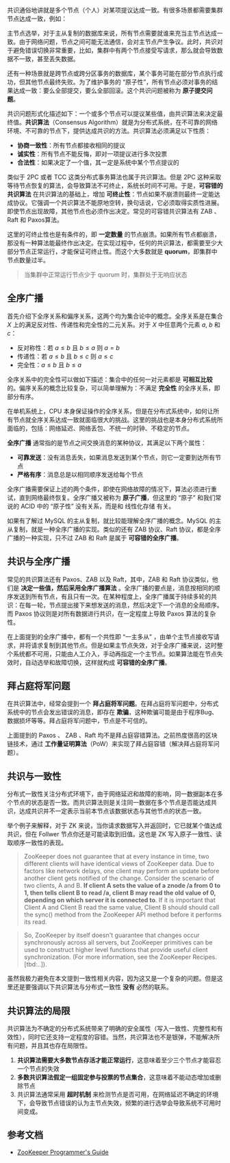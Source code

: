 
共识通俗地讲就是多个节点（个人）对某项提议达成一致。有很多场景都需要集群节点达成一致，例如：

主节点选举，对于主从复制的数据库来说，所有节点需要就谁来充当主节点达成一致。由于网络问题，节点之间可能无法通信，会对主节点产生争议。此时，共识对于避免错误切换非常重要，比如，集群中有两个节点接受写请求，那么就会导致数据不一致，甚至丢失数据。

还有一种场景就是跨节点或跨分区事务的数据库，某个事务可能在部分节点执行成功，但其他节点最终失败。为了维护事务的 “原子性”，所有节点必须对事务的结果达成一致：要么全部提交，要么全部回滚。这个共识问题被称为 **原子提交问题**。

共识问题形式化描述如下：一个或多个节点可以提议某些值，由共识算法来决定最终值。**共识算法**（Consensus Algorithm）就是为分布式系统，在不可靠的网络环境、不可靠的节点下，提供达成共识的方法。共识算法必须满足以下性质：

- **协商一致性**：所有节点都接收相同的提议
- **诚实性**：所有节点不能反悔，即对一项提议进行多次投票
- **合法性**：如果决定了一个值，其一定是系统中某个节点提议的

类似于 2PC 或者 TCC 这类分布式事务算法也属于共识算法。但是 2PC 这种采取等待节点恢复的算法，会导致算法不可终止，系统长时间不可用。于是，**可容错的共识算法** 在共识算法的基础上，增加 **可终止性**：节点如果不崩溃则最终一定能达成协议。它强调一个共识算法不能原地空转，换句话说，它必须取得实质性进展。即使节点出现故障，其他节点也必须作出决定。常见的可容错共识算法有 ZAB 、Raft 和 Paxos算法。

这里的可终止性也是有条件的，即 **一定数量** 的节点崩溃。如果所有节点都崩溃，那没有一种算法能最终作出决定。在实现过程中，任何的共识算法，都需要至少大部分节点正常运行，才能保证可终止性。而这个大多数就是 **quorum**，即集群中节点数量过半。

> 当集群中正常运行节点少于 quorum 时，集群处于无响应状态

## 全序广播

首先介绍下全序关系和偏序关系，这两个均为集合论中的概念。全序关系是在集合 $X$ 上的满足反对性、传递性和完全性的二元关系。对于 $X$ 中任意两个元素 $a$, $b$ 和 $c$：

- 反对称性：若 $a \leq b$ 且 $b \leq a$ 则 $a = b$
- 传递性：若 $a \leq b$ 且 $b \leq c$ 则 $a \leq c$
- 完全性：$a \leq b$ 且 $b \leq a$

全序关系中的完全性可以做如下描述：集合中的任何一对元素都是 **可相互比较** 的。偏序关系的概念比较复杂，可以简单理解为：不满足 **完全性** 的全序关系，即部分有序。

在单机系统上，CPU 本身保证操作的全序关系，但是在分布式系统中，如何让所有节点就全序关系达成一致就面临很大的挑战。这里的挑战也是本身分布式系统所面临的，包括：网络延迟、网络丢包、不统一的时钟、不稳定的节点。

**全序广播** 通常指的是节点之间交换消息的某种协议，其满足以下两个属性：

- **可靠发送**：没有消息丢失，如果消息发送到某个节点，则它一定要到达所有节点
- **严格有序**：消息总是以相同顺序发送给每个节点

全序广播需要保证上述的两个条件，即使在网络故障的情况下，算法必须进行重试，直到网络最终恢复。全序广播又被称为 **原子广播**，但这里的 “原子” 和我们常说的 ACID 中的 “原子性” 没有关系，而是和 线性化存储 有关。

如果有了解过 MySQL 的主从复制，就比较能理解全序广播的概念。MySQL 的主从复制，就是一种全序广播的实现。类似的还有 ZAB 协议、Raft 协议，都是全序广播的一种实现，只不过 ZAB 和 Raft 是属于 **可容错的全序广播**。


## 共识与全序广播

常见的共识算法还有 Paxos、ZAB 以及 Raft，其中，ZAB 和 Raft 协议类似，他们是 **决定一些值，然后采用全序广播算法** 。全序广播的要点是，消息按相同的顺序发送到所有节点，有且只有一次。在某种程度上，全序广播属于持续多轮的共识：在每一轮，节点提出接下来想发送的消息，然后决定下一个消息的全局顺序。而 Paxos 协议则是对所有数据进行共识，在一定程度上导致 Paxos 算法的复杂性。 

在上面提到的全序广播中，都有一个共性即 “一主多从” ，由单个主节点接收写请求，并将请求复制到其他节点。但是如果主节点失效，对于全序广播来说，这时整个系统都不可用，只能由人工介入，手动再指定一个主节点。如果算法能在节点失效时，自动选举和故障切换，这样就构成 **可容错的全序广播**。


## 拜占庭将军问题

在共识算法中，经常会提到一个 **拜占庭将军问题**。在拜占庭将军问题中，分布式系统中的节点会发出错误的消息，即存在 **欺骗**，这种欺骗可能是由于程序Bug、数据损坏等等。拜占庭将军问题中，节点是不可信的。

上面提到的 Paxos 、 ZAB 、Raft 均不是拜占庭容错算法。之前热度很高的区块链技术，通过 **工作量证明算法**（PoW）来实现了拜占庭容错（解决拜占庭将军问题）。

## 共识与一致性

分布式一致性关注分布式环境下，由于网络延迟和故障的影响，同一数据副本在多个节点的状态是否一致。而共识算法则是关注同一数据在多个节点是否能达成共识，达成共识并不一定表示当前本节点该数据状态与其他节点的状态一致。

举个例子来解释，对于 ZK 来说，当你请求数据写入并返回时，它已就某个值达成共识，但在 Follwer 节点你还是可能读取到旧值。这也是 ZK 写入原子一致性、读取顺序一致性的表现。

> ZooKeeper does not guarantee that at every instance in time, two different clients will have identical views of ZooKeeper data. Due to factors like network delays, one client may perform an update before another client gets notified of the change. Consider the scenario of two clients, A and B. **If client A sets the value of a znode /a from 0 to 1, then tells client B to read /a, client B may read the old value of 0, depending on which server it is connected to**. If it is important that Client A and Client B read the same value, Client B should should call the sync() method from the ZooKeeper API method before it performs its read.


> So, ZooKeeper by itself doesn't guarantee that changes occur synchronously across all servers, but ZooKeeper primitives can be used to construct higher level functions that provide useful client synchronization. (For more information, see the ZooKeeper Recipes. [tbd:..]).

虽然我极力避免在本文提到一致性相关内容，因为这又是一个复杂的问题。但是这里还是要强调以下共识算法与分布式一致性 **没有** 必然的联系。


## 共识算法的局限

共识算法为不确定的分布式系统带来了明确的安全属性（写入一致性、完整性和有效性），同时它还支持一定程度的容错。当然，共识算法也不是银弹，不能解决所有问题，并且其也存在局限性。

1. **共识算法需要大多数节点存活才能正常运行**，这意味着至少三个节点才能容忍一个节点的失效
2. **多数共识算法假定一组固定参与投票的节点集合**，这意味着不能动态增加或删除节点
3. 共识算法通常采用 **超时机制** 来检测节点是否可用，在网络延迟不确定的环境下，会导致节点错误的认为主节点失效，频繁的进行选举会导致系统不可用时间变成。

## 参考文档

- [ZooKeeper Programmer's Guide](https://zookeeper.apache.org/doc/r3.1.2/zookeeperProgrammers.html#ch_zkGuarantees)